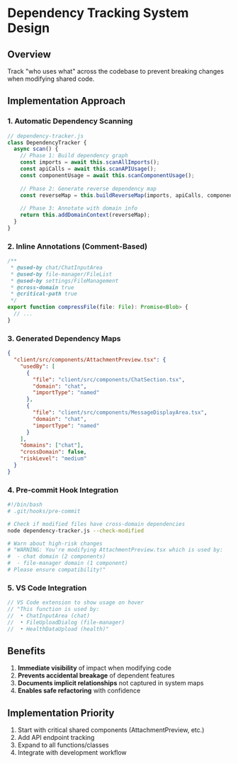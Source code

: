 # Dependency Tracking System Design

## Overview
Track "who uses what" across the codebase to prevent breaking changes when modifying shared code.

## Implementation Approach

### 1. Automatic Dependency Scanning
```javascript
// dependency-tracker.js
class DependencyTracker {
  async scan() {
    // Phase 1: Build dependency graph
    const imports = await this.scanAllImports();
    const apiCalls = await this.scanAPIUsage();
    const componentUsage = await this.scanComponentUsage();
    
    // Phase 2: Generate reverse dependency map
    const reverseMap = this.buildReverseMap(imports, apiCalls, componentUsage);
    
    // Phase 3: Annotate with domain info
    return this.addDomainContext(reverseMap);
  }
}
```

### 2. Inline Annotations (Comment-Based)
```typescript
/**
 * @used-by chat/ChatInputArea
 * @used-by file-manager/FileList
 * @used-by settings/FileManagement
 * @cross-domain true
 * @critical-path true
 */
export function compressFile(file: File): Promise<Blob> {
  // ...
}
```

### 3. Generated Dependency Maps
```json
{
  "client/src/components/AttachmentPreview.tsx": {
    "usedBy": [
      {
        "file": "client/src/components/ChatSection.tsx",
        "domain": "chat",
        "importType": "named"
      },
      {
        "file": "client/src/components/MessageDisplayArea.tsx", 
        "domain": "chat",
        "importType": "named"
      }
    ],
    "domains": ["chat"],
    "crossDomain": false,
    "riskLevel": "medium"
  }
}
```

### 4. Pre-commit Hook Integration
```bash
#!/bin/bash
# .git/hooks/pre-commit

# Check if modified files have cross-domain dependencies
node dependency-tracker.js --check-modified

# Warn about high-risk changes
# "WARNING: You're modifying AttachmentPreview.tsx which is used by:
#  - chat domain (2 components)
#  - file-manager domain (1 component)
# Please ensure compatibility!"
```

### 5. VS Code Integration
```javascript
// VS Code extension to show usage on hover
// "This function is used by:
//  • ChatInputArea (chat)
//  • FileUploadDialog (file-manager)
//  • HealthDataUpload (health)"
```

## Benefits
1. **Immediate visibility** of impact when modifying code
2. **Prevents accidental breakage** of dependent features
3. **Documents implicit relationships** not captured in system maps
4. **Enables safe refactoring** with confidence

## Implementation Priority
1. Start with critical shared components (AttachmentPreview, etc.)
2. Add API endpoint tracking
3. Expand to all functions/classes
4. Integrate with development workflow